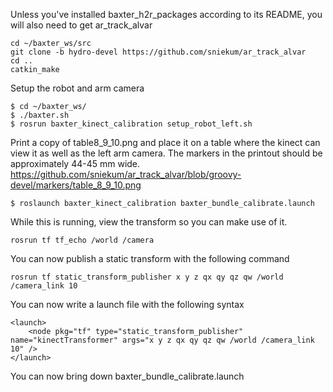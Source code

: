 Unless you've installed baxter_h2r_packages according to its README, you will also need to get ar_track_alvar

```
cd ~/baxter_ws/src
git clone -b hydro-devel https://github.com/sniekum/ar_track_alvar
cd ..
catkin_make

```

Setup the robot and arm camera
```
$ cd ~/baxter_ws/
$ ./baxter.sh
$ rosrun baxter_kinect_calibration setup_robot_left.sh
```

Print a copy of table8_9_10.png and place it on a table where the kinect can view it as well as the left arm camera. The markers in the printout should be approximately 44-45 mm wide.
https://github.com/sniekum/ar_track_alvar/blob/groovy-devel/markers/table_8_9_10.png

```
$ roslaunch baxter_kinect_calibration baxter_bundle_calibrate.launch
```

While this is running, view the transform so you can make use of it.

```
rosrun tf tf_echo /world /camera
```

You can now publish a static transform with the following command
```
rosrun tf static_transform_publisher x y z qx qy qz qw /world /camera_link 10
```

You can now write a launch file with the following syntax
```
<launch>
    <node pkg="tf" type="static_transform_publisher" name="kinectTransformer" args="x y z qx qy qz qw /world /camera_link 10" />
</launch>
```

You can now bring down baxter_bundle_calibrate.launch
